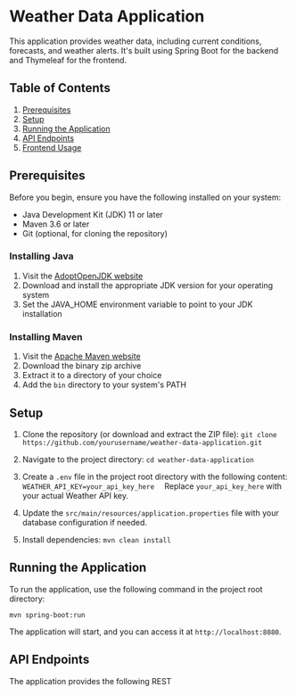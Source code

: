# Weather Data Application

This application provides weather data, including current conditions, forecasts, and weather alerts. It's built using Spring Boot for the backend and Thymeleaf for the frontend.

## Table of Contents
1. [Prerequisites](#prerequisites)
2. [Setup](#setup)
3. [Running the Application](#running-the-application)
4. [API Endpoints](#api-endpoints)
5. [Frontend Usage](#frontend-usage)

## Prerequisites

Before you begin, ensure you have the following installed on your system:

- Java Development Kit (JDK) 11 or later
- Maven 3.6 or later
- Git (optional, for cloning the repository)

### Installing Java

1. Visit the [AdoptOpenJDK website](https://adoptopenjdk.net/)
2. Download and install the appropriate JDK version for your operating system
3. Set the JAVA_HOME environment variable to point to your JDK installation

### Installing Maven

1. Visit the [Apache Maven website](https://maven.apache.org/download.cgi)
2. Download the binary zip archive
3. Extract it to a directory of your choice
4. Add the `bin` directory to your system's PATH

## Setup

1. Clone the repository (or download and extract the ZIP file):   ```
   git clone https://github.com/yourusername/weather-data-application.git   ```

2. Navigate to the project directory:   ```
   cd weather-data-application   ```

3. Create a `.env` file in the project root directory with the following content:   ```
   WEATHER_API_KEY=your_api_key_here   ```
   Replace `your_api_key_here` with your actual Weather API key.

4. Update the `src/main/resources/application.properties` file with your database configuration if needed.

5. Install dependencies:   ```
   mvn clean install   ```

## Running the Application

To run the application, use the following command in the project root directory:

```
mvn spring-boot:run
```

The application will start, and you can access it at `http://localhost:8080`.

## API Endpoints

The application provides the following REST
